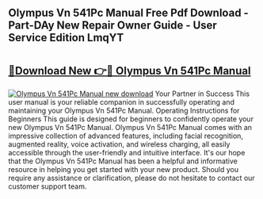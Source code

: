 ## Olympus Vn 541Pc Manual Free Pdf Download - Part-DAy New Repair Owner Guide - User Service Edition LmqYT

# <h2><a href="http://cf26395.oget.top/?id=Olympus+Vn+541Pc+Manual">🔗Download New 👉🔴 Olympus Vn 541Pc Manual</a></h2>

[![Olympus Vn 541Pc Manual new download](https://i.imgur.com/5g1atiW.png)](http://cf26395.oget.top/?id=Olympus+Vn+541Pc+Manual)
Your Partner in Success This user manual is your reliable companion in successfully operating and maintaining your Olympus Vn 541Pc Manual. Operating Instructions for Beginners This guide is designed for beginners to confidently operate your new Olympus Vn 541Pc Manual. Olympus Vn 541Pc Manual comes with an impressive collection of advanced features, including facial recognition, augmented reality, voice activation, and wireless charging, all easily accessible through the user-friendly and intuitive interface. It's our hope that the Olympus Vn 541Pc Manual has been a helpful and informative resource in helping you get started with your new product. Should you require any assistance or clarification, please do not hesitate to contact our customer support team.

